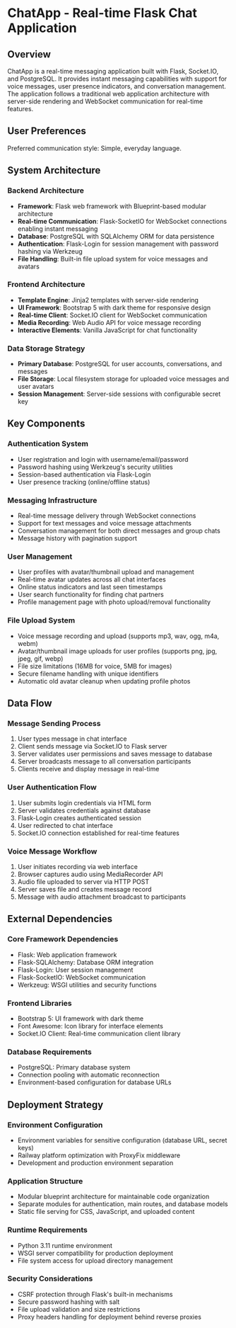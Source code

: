 # ChatApp - Real-time Flask Chat Application

## Overview

ChatApp is a real-time messaging application built with Flask, Socket.IO, and PostgreSQL. It provides instant messaging capabilities with support for voice messages, user presence indicators, and conversation management. The application follows a traditional web application architecture with server-side rendering and WebSocket communication for real-time features.

## User Preferences

Preferred communication style: Simple, everyday language.

## System Architecture

### Backend Architecture
- **Framework**: Flask web framework with Blueprint-based modular architecture
- **Real-time Communication**: Flask-SocketIO for WebSocket connections enabling instant messaging
- **Database**: PostgreSQL with SQLAlchemy ORM for data persistence
- **Authentication**: Flask-Login for session management with password hashing via Werkzeug
- **File Handling**: Built-in file upload system for voice messages and avatars

### Frontend Architecture
- **Template Engine**: Jinja2 templates with server-side rendering
- **UI Framework**: Bootstrap 5 with dark theme for responsive design
- **Real-time Client**: Socket.IO client for WebSocket communication
- **Media Recording**: Web Audio API for voice message recording
- **Interactive Elements**: Vanilla JavaScript for chat functionality

### Data Storage Strategy
- **Primary Database**: PostgreSQL for user accounts, conversations, and messages
- **File Storage**: Local filesystem storage for uploaded voice messages and user avatars
- **Session Management**: Server-side sessions with configurable secret key

## Key Components

### Authentication System
- User registration and login with username/email/password
- Password hashing using Werkzeug's security utilities
- Session-based authentication via Flask-Login
- User presence tracking (online/offline status)

### Messaging Infrastructure
- Real-time message delivery through WebSocket connections
- Support for text messages and voice message attachments
- Conversation management for both direct messages and group chats
- Message history with pagination support

### User Management
- User profiles with avatar/thumbnail upload and management
- Real-time avatar updates across all chat interfaces
- Online status indicators and last seen timestamps
- User search functionality for finding chat partners
- Profile management page with photo upload/removal functionality

### File Upload System
- Voice message recording and upload (supports mp3, wav, ogg, m4a, webm)
- Avatar/thumbnail image uploads for user profiles (supports png, jpg, jpeg, gif, webp)
- File size limitations (16MB for voice, 5MB for images)
- Secure filename handling with unique identifiers
- Automatic old avatar cleanup when updating profile photos

## Data Flow

### Message Sending Process
1. User types message in chat interface
2. Client sends message via Socket.IO to Flask server
3. Server validates user permissions and saves message to database
4. Server broadcasts message to all conversation participants
5. Clients receive and display message in real-time

### User Authentication Flow
1. User submits login credentials via HTML form
2. Server validates credentials against database
3. Flask-Login creates authenticated session
4. User redirected to chat interface
5. Socket.IO connection established for real-time features

### Voice Message Workflow
1. User initiates recording via web interface
2. Browser captures audio using MediaRecorder API
3. Audio file uploaded to server via HTTP POST
4. Server saves file and creates message record
5. Message with audio attachment broadcast to participants

## External Dependencies

### Core Framework Dependencies
- Flask: Web application framework
- Flask-SQLAlchemy: Database ORM integration
- Flask-Login: User session management
- Flask-SocketIO: WebSocket communication
- Werkzeug: WSGI utilities and security functions

### Frontend Libraries
- Bootstrap 5: UI framework with dark theme
- Font Awesome: Icon library for interface elements
- Socket.IO Client: Real-time communication client library

### Database Requirements
- PostgreSQL: Primary database system
- Connection pooling with automatic reconnection
- Environment-based configuration for database URLs

## Deployment Strategy

### Environment Configuration
- Environment variables for sensitive configuration (database URL, secret keys)
- Railway platform optimization with ProxyFix middleware
- Development and production environment separation

### Application Structure
- Modular blueprint architecture for maintainable code organization
- Separate modules for authentication, main routes, and database models
- Static file serving for CSS, JavaScript, and uploaded content

### Runtime Requirements
- Python 3.11 runtime environment
- WSGI server compatibility for production deployment
- File system access for upload directory management

### Security Considerations
- CSRF protection through Flask's built-in mechanisms
- Secure password hashing with salt
- File upload validation and size restrictions
- Proxy headers handling for deployment behind reverse proxies